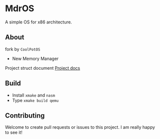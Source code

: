 # MdrOS

A simple OS for x86 architecture.

## About

fork by `CoolPotOS`

* New Memory Manager

Project struct document [Project docs](docs/README.md)

## Build

* Install `xmake` and `nasm`
* Type `xmake build qemu`

## Contributing

Welcome to create pull requests or issues to this project. I am really happy to see it!



